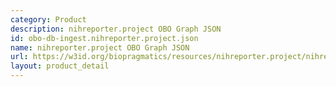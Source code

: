 ```yaml
---
category: Product
description: nihreporter.project OBO Graph JSON
id: obo-db-ingest.nihreporter.project.json
name: nihreporter.project OBO Graph JSON
url: https://w3id.org/biopragmatics/resources/nihreporter.project/nihreporter.project.json
layout: product_detail
---
```

